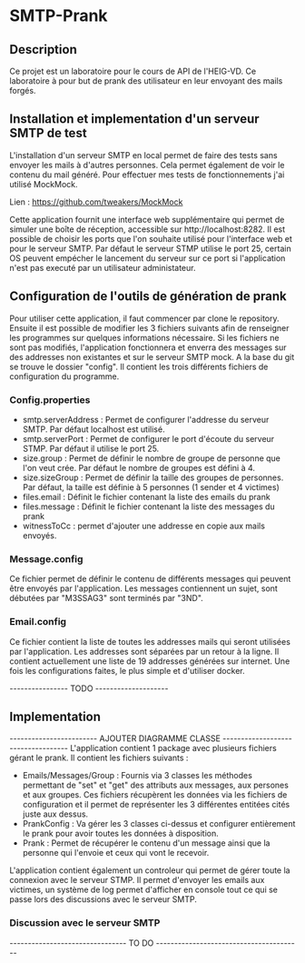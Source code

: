 # SMTP-Prank

## Description
Ce projet est un laboratoire pour le cours de API de l'HEIG-VD. Ce laboratoire à pour but de prank des utilisateur en leur envoyant des mails forgés.
## Installation et implementation d'un serveur SMTP de test
L'installation d'un serveur SMTP en local permet de faire des tests sans envoyer les mails à d'autres personnes. Cela permet également de voir le contenu du mail généré.
Pour effectuer mes tests de fonctionnements j'ai utilisé MockMock.

Lien : https://github.com/tweakers/MockMock

Cette application fournit une interface web supplémentaire qui permet de simuler une boîte de réception, accessible sur http://localhost:8282. Il est possible de choisir les ports que l'on souhaite utilisé pour l'interface web et pour le serveur SMTP. Par défaut le serveur STMP utilise le port 25, certain OS peuvent empécher le lancement du serveur sur ce port si l'application n'est pas executé par un utilisateur administateur.

## Configuration de l'outils de génération de prank
Pour utiliser cette application, il faut commencer par clone le repository. Ensuite il est possible de modifier les 3 fichiers suivants afin de renseigner les programmes sur quelques informations nécessaire. Si les fichiers ne sont pas modifiés, l'application fonctionnera et enverra des messages sur des addresses non existantes et sur le serveur SMTP mock.
A la base du git se trouve le dossier "config". Il contient les trois différents fichiers de configuration du programme.
### Config.properties 
- smtp.serverAddress : Permet de configurer l'addresse du serveur SMTP. Par défaut localhost est utilisé. 
- smtp.serverPort : Permet de configurer le port d'écoute du serveur STMP. Par défaut il utilise le port 25.
- size.group : Permet de définir le nombre de groupe de personne que l'on veut crée. Par défaut le nombre de groupes est défini à 4.
- size.sizeGroup : Permet de définir la taille des groupes de personnes. Par défaut, la taille est définie à 5 personnes (1 sender et 4 victimes)
- files.email : Définit le fichier contenant la liste des emails du prank
- files.message : Définit le fichier contenant la liste des messages du prank
- witnessToCc : permet d'ajouter une addresse en copie aux mails envoyés.
### Message.config
Ce fichier permet de définir le contenu de différents messages qui peuvent être envoyés par l'application. Les messages contiennent un sujet, sont débutées par "M3SSAG3" sont terminés par "3ND".
### Email.config
Ce fichier contient la liste de toutes les addresses mails qui seront utilisées par l'application. Les addresses sont séparées par un retour à la ligne. Il contient actuellement une liste de 19 addresses générées sur internet. 
Une fois les configurations faites, le plus simple et d'utiliser docker.

---------------- TODO --------------------

## Implementation
------------------------ AJOUTER DIAGRAMME CLASSE -----------------------------------
L'application contient 1 package avec plusieurs fichiers gérant le prank. Il contient les fichiers suivants :

- Emails/Messages/Group : Fournis via 3 classes les méthodes permettant de "set" et "get" des attributs aux messages, aux persones et aux groupes. Ces fichiers récupèrent les données via les fichiers de configuration et il permet de représenter les 3 différentes entitées cités juste aux dessus.
- PrankConfig : Va gérer les 3 classes ci-dessus et configurer entièrement le prank pour avoir toutes les données à disposition.
- Prank : Permet de récupérer le contenu d'un message ainsi que la personne qui l'envoie et ceux qui vont le recevoir.



L'application contient également un controleur qui permet de gérer toute la connexion avec le serveur STMP. Il permet d'envoyer les emails aux victimes, un système de log permet d'afficher en console tout ce qui se passe lors des discussions avec le serveur SMTP.

### Discussion avec le serveur SMTP
-------------------------------- TO DO ----------------------------------------
